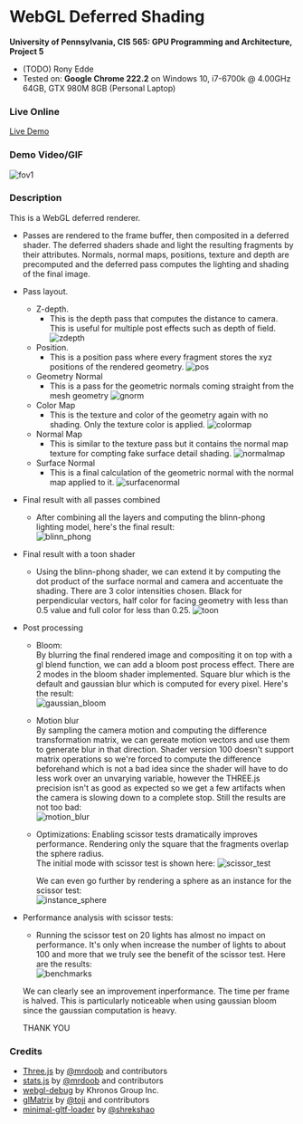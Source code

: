 WebGL Deferred Shading
======================

**University of Pennsylvania, CIS 565: GPU Programming and Architecture, Project 5**

* (TODO) Rony Edde
* Tested on: **Google Chrome 222.2** on
  Windows 10, i7-6700k @ 4.00GHz 64GB, GTX 980M 8GB (Personal Laptop)

### Live Online
[Live Demo](https://reddeupenn.github.io/Project5-WebGL-Deferred-Shading-with-glTF/)

### Demo Video/GIF
![fov1](./img/layers.gif)

### Description
This is a WebGL deferred renderer.
  * Passes are rendered to the frame buffer, then composited in a deferred shader.
  The deferred shaders shade and light the resulting fragments by their attributes.
  Normals, normal maps, positions, texture and depth are precomputed and the deferred
  pass computes the lighting and shading of the final image.
  
  * Pass layout.
    * Z-depth.
      * This is the depth pass that computes the distance to camera.  This is useful
      for multiple post effects such as depth of field.
      ![zdepth](./img/depth.png)
    * Position.
      * This is a position pass where every fragment stores the xyz positions of the rendered geometry.
      ![pos](./img/position.png)
    * Geometry Normal
      * This is a pass for the geometric normals coming straight from the mesh geometry
      ![gnorm](./img/geometry_normal.png)
    * Color Map
      * This is the texture and color of the geometry again with no shading.  Only the texture color is applied.
      ![colormap](./img/colormap.png)
    * Normal Map
      * This is similar to the texture pass but it contains the normal map texture for compting fake surface detail shading.
      ![normalmap](./img/normalamap.png)
    * Surface Normal
      * This is a final calculation of the geometric normal with the normal map applied to it.
      ![surfacenormal](./img/surface_normal.png)
    
  * Final result with all passes combined
    * After combining all the layers and computing the blinn-phong lighting model, here's the final result:  
      ![blinn_phong](./img/blinn_phong.png)
      
  * Final result with a toon shader
    * Using the blinn-phong shader, we can extend it by computing the dot product of the surface normal and camera and accentuate the shading.  There are 3 color intensities chosen.  Black for perpendicular vectors, half color for facing geometry with less than 0.5 value and full color for less than 0.25.
       ![toon](./img/toon.png)

  * Post processing
    * Bloom:  
      By blurring the final rendered image and compositing it on top with a gl blend function, we can add a bloom post process effect.
      There are 2 modes in the bloom shader implemented.  Square blur which is the default and gaussian blur which is computed for every       pixel. 
      Here's the result:  
      ![gaussian_bloom](./img/gaussian_bloom.png)
      
    * Motion blur  
      By sampling the camera motion and computing the difference transformation matrix, we can gereate motion vectors and use them to  generate blur in that direction.  Shader version 100 doesn't support matrix operations so we're forced to compute the difference beforehand which is not a bad idea since the shader will have to do less work over an unvarying variable, however the THREE.js precision isn't as good as expected so we get a few artifacts when the camera is slowing down to a complete stop.  Still the results are not too bad:  
      ![motion_blur](./img/motion_blur.png)
      
     
     * Optimizations:
       Enabling scissor tests dramatically improves performance.  Rendering only the square that the fragments overlap the sphere radius.  
       The initial mode with scissor test is shown here: 
       ![scissor_test](./img/scissor_test.png)
       
       We can even go further by rendering a sphere as an instance for the scissor test:  
       ![instance_sphere](./img/instance_sphere.png)
       
       
  * Performance analysis with scissor tests:  
    * Running the scissor test on 20 lights has almost no impact on performance.  It's only when increase the number of lights to about 100 and more that we truly see the benefit of the scissor test.  Here are the results:  
    ![benchmarks](./img/benchmarks.png)  
    
    We can clearly see an improvement inperformance.  The time per frame is halved.  This is particularly noticeable when using gaussian bloom since the gaussian computation is heavy.
    
    
    THANK YOU
    
    
    
    
### Credits

* [Three.js](https://github.com/mrdoob/three.js) by [@mrdoob](https://github.com/mrdoob) and contributors
* [stats.js](https://github.com/mrdoob/stats.js) by [@mrdoob](https://github.com/mrdoob) and contributors
* [webgl-debug](https://github.com/KhronosGroup/WebGLDeveloperTools) by Khronos Group Inc.
* [glMatrix](https://github.com/toji/gl-matrix) by [@toji](https://github.com/toji) and contributors
* [minimal-gltf-loader](https://github.com/shrekshao/minimal-gltf-loader) by [@shrekshao](https://github.com/shrekshao)
